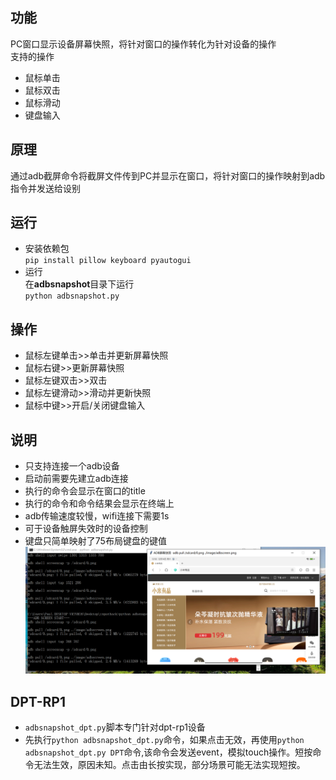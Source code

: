 ## 功能
PC窗口显示设备屏幕快照，将针对窗口的操作转化为针对设备的操作  
支持的操作  
- 鼠标单击  
- 鼠标双击 
- 鼠标滑动
- 键盘输入
## 原理  
通过adb截屏命令将截屏文件传到PC并显示在窗口，将针对窗口的操作映射到adb指令并发送给设别  
## 运行
- 安装依赖包  
`pip install pillow keyboard pyautogui`  
- 运行  
在**adbsnapshot**目录下运行  
`python adbsnapshot.py`   
## 操作  
- 鼠标左键单击>>单击并更新屏幕快照  
- 鼠标右键>>更新屏幕快照  
- 鼠标左键双击>>双击  
- 鼠标左键滑动>>滑动并更新快照  
- 鼠标中键>>开启/关闭键盘输入
## 说明  
- 只支持连接一个adb设备  
- 启动前需要先建立adb连接
- 执行的命令会显示在窗口的title
- 执行的命令和命令结果会显示在终端上  
- adb传输速度较慢，wifi连接下需要1s
- 可于设备触屏失效时的设备控制  
- 键盘只简单映射了75布局键盘的键值  
![](https://github.com/Marspacecraft/adbsnapshot/blob/main/pic.png)    

## DPT-RP1  
- `adbsnapshot_dpt.py`脚本专门针对dpt-rp1设备  
- 先执行`python adbsnapshot_dpt.py`命令，如果点击无效，再使用`python adbsnapshot_dpt.py DPT`命令,该命令会发送event，模拟touch操作。短按命令无法生效，原因未知。点击由长按实现，部分场景可能无法实现短按。

